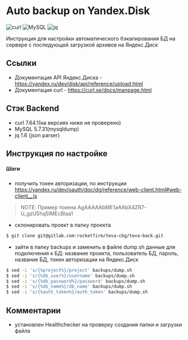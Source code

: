 # Auto backup on Yandex.Disk
![curl](https://img.shields.io/badge/curl-7.64.1-blue)
![MySQL](https://img.shields.io/badge/mysql-5.7.31-blue)
![jq](https://img.shields.io/badge/jq-1.6-orange)

Инструкция для настройки автоматического бэкапирования БД на сервере с последующей загрузкой архивов на Яндекс.Диск

## Ссылки

- Документация API Яндекс.Диска - https://yandex.ru/dev/disk/api/reference/upload.html
- Документация curl - https://curl.se/docs/manpage.html
    
## Стэк Backend

- curl 7.64.1(на версиях ниже не проверено)
- MySQL 5.7.31(mysqldump)
- jq 1.6 (json parser)

## Инструкция по настройке

##### Шаги
- получить токен авторизации, по инструкции https://yandex.ru/dev/oauth/doc/dg/reference/web-client.html#web-client__js
> NOTE: Пример токена AgAAAAAbME1aAAbX4ZR7-U_gzU5hq5IMEcBlaa1
- склонировать проект в папку проекта 
```bash
$ git clone git@gitlab.com:rocketfirm/teva-cbg/teva-back.git
```
- зайти в папку backups и заменить в файле dump.sh данные для подключения к БД: название проекта, пользователь БД, пароль, название БД, токен авторизации на Яндекс.Диск
```bash
$ sed -i 's/{%project%}/project' backups/dump.sh
$ sed -i 's/{%db_user%}/username' backups/dump.sh
$ sed -i 's/{%db_password%}/password' backups/dump.sh
$ sed -i 's/{%db_name%}/db_name' backups/dump.sh
$ sed -i 's/{%auth_token%}/auth_token' backups/dump.sh
```

## Комментарии
- установлен Healthchecker на проверку создания папки и загрузки файла
